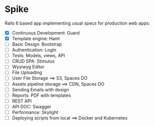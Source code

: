 # Spike

Rails 6 based app implementing usual specs for production web apps:

- [x] Continuous Development: Guard
- [x] Template engine: Haml
- [ ] Basic Design: Bootstrap
- [ ] Authentication: Login
- [ ] Tests: Models, views, API
- [ ] CRUD SPA: Stimulus
- [ ] Wysiwyg Editor
- [ ] File Uploading
- [ ] User File Storage ==> S3, Spaces DO
- [ ] Assets pipeline storage ==> CDN, Spaces DO
- [ ] Sending Emails with design
- [ ] Reports: PDF with templates
- [ ] REST API
- [ ] API DOC: Swagger
- [ ] Performance: Skylight
- [ ] Deploying scripts from local ==> Docker and Kubernetes
